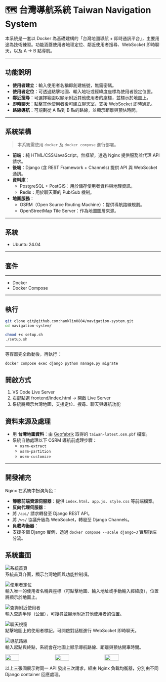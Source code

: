 # 🗺️ 台灣導航系統 Taiwan Navigation System

本系統是一套以 Docker 為基礎建構的「台灣地圖導航 + 即時通訊平台」，主要用途為技術練習。功能涵蓋使用者地理定位、鄰近使用者搜尋、WebSocket 即時聊天，以及 A → B 點導航。

---

##  功能說明

-  **使用者建立**：輸入使用者名稱即創建帳號，無需密碼。
-  **使用者定位**：可透過點擊地圖、輸入地址或經緯度座標為使用者設定位置。
-  **鄰近搜尋**：可選擇範圍以顯示附近其他使用者的座標，並標示於地圖上。
-  **即時聊天**：點擊其他使用者後可建立聊天室，支援 WebSocket 即時通訊。
-  **路線導航**：可規劃從 A 點到 B 點的路線，並顯示距離與預估時間。
  
---

##  系統架構

> 本系統需使用 `docker` 及 `docker compose` 進行部署。

- **前端**：純 HTML/CSS/JavaScript，無框架，透過 Nginx 提供服務並代理 API 請求。
- **後端**：Django (含 REST Framework + Channels) 提供 API 與 WebSocket 通訊。
- **資料庫**：
  - PostgreSQL + PostGIS：用於儲存使用者資料與地理資訊。
  - Redis：用於聊天室的 Pub/Sub 機制。
- **地圖服務**：
  - OSRM（Open Source Routing Machine）：提供導航路線規劃。
  - OpenStreetMap Tile Server：作為地圖圖層來源。

---

##  系統

- Ubuntu 24.04
---

##  套件
---
- Docker
- Docker Compose

---

##  執行

```bash
git clone git@github.com:hanklin0804/navigation-system.git
cd navigation-system/

chmod +x setup.sh
./setup.sh
```

---

 等容器完全啟動後，再執行：
```bash
docker compose exec django python manage.py migrate
```

##  開啟方式 
1. VS Code Live Server
2. 右鍵點選 frontend/index.html → 開啟 Live Server
3. 系統將顯示台灣地圖，支援定位、搜尋、聊天與導航功能

##  資料來源及處理

- 用 **台灣地圖資料**：由 [Geofabrik](https://download.geofabrik.de/) 取得的 `taiwan-latest.osm.pbf` 檔案。
- 系統自動處理以下 OSRM 導航前處理步驟：
  - `osrm-extract`
  - `osrm-partition`
  - `osrm-customize`

---

##  開發補充

Nginx 在系統中扮演角色：

-  **靜態前端資源伺服器**：提供 `index.html`、`app.js`、`style.css` 等前端檔案。
-  **反向代理伺服器**：
  - 將 `/api/` 請求轉發至 Django REST API。
  - 將 `/ws/` 協議升級為 WebSocket，轉發至 Django Channels。
-  **負載均衡器**：
  - 支援多個 Django 實例，透過 `docker compose --scale django=3` 實現後端分流。

##  系統畫面

![系統首頁](docs/images/map-home.png)  
系統首頁介面，顯示台灣地圖與功能控制項。

![使用者定位](docs/images/input-user-location.png)  
輸入唯一的使用者名稱與座標（可點擊地圖、輸入地址或手動輸入經緯度），位置將顯示於地圖上。

![查詢附近使用者](docs/images/search-nearby.png)  
輸入查詢半徑（公里），可搜尋並顯示附近其他使用者的位置。

![聊天視窗](docs/images/chat-ui.png)  
點擊地圖上的使用者標記，可開啟對話框進行 WebSocket 即時聊天。

![導航路線](docs/images/route-planning.png)  
輸入起點與終點，系統會在地圖上顯示導航路線、距離與預估開車時間。

<div style="display:flex; gap:10px;">
  <img src="docs/images/load-balance-1.png" width="30%" />
  <img src="docs/images/load-balance-2.png" width="30%" />
  <img src="docs/images/load-balance-3.png" width="30%" />
</div>

以上三張圖展示對同一 API 發出三次請求，經由 Nginx 負載均衡器，分別由不同 Django container 回應處理。
